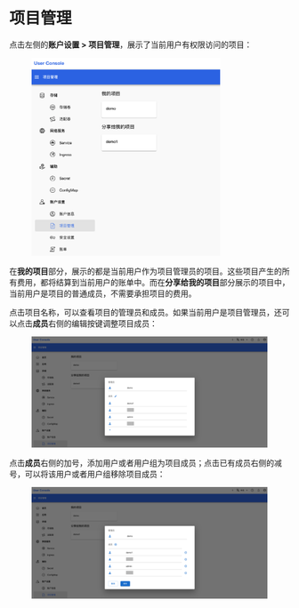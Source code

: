 # 项目管理

点击左侧的**账户设置 > 项目管理**，展示了当前用户有权限访问的项目：

<figure class="screenshot">
  <img alt="project-management" src="../../assets/guide/account/project-management.png" width="80%" />
</figure>

在**我的项目**部分，展示的都是当前用户作为项目管理员的项目。这些项目产生的所有费用，都将结算到当前用户的账单中。而在**分享给我的项目**部分展示的项目中，当前用户是项目的普通成员，不需要承担项目的费用。

点击项目名称，可以查看项目的管理员和成员。如果当前用户是项目管理员，还可以点击**成员**右侧的编辑按键调整项目成员：

<figure class="screenshot">
  <img alt="view-member" src="../../assets/guide/account/view-member.png" />
</figure>

点击**成员**右侧的加号，添加用户或者用户组为项目成员；点击已有成员右侧的减号，可以将该用户或者用户组移除项目成员：

<figure class="screenshot">
  <img alt="edit-member" src="../../assets/guide/account/edit-member.png" />
</figure>
